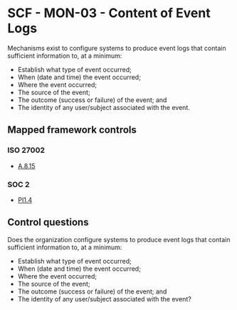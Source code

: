 # SCF - MON-03 - Content of Event Logs
Mechanisms exist to configure systems to produce event logs that contain sufficient information to, at a minimum:
 - Establish what type of event occurred;
 - When (date and time) the event occurred;
 - Where the event occurred;
 - The source of the event;
 - The outcome (success or failure) of the event; and 
 - The identity of any user/subject associated with the event. 
## Mapped framework controls
### ISO 27002
- [A.8.15](../iso27002/a-8.md#a815)
  
### SOC 2
- [PI1.4](../soc2/pi14.md)
  
## Control questions
Does the organization configure systems to produce event logs that contain sufficient information to, at a minimum:
 - Establish what type of event occurred;
 - When (date and time) the event occurred;
 - Where the event occurred;
 - The source of the event;
 - The outcome (success or failure) of the event; and 
 - The identity of any user/subject associated with the event? 
  